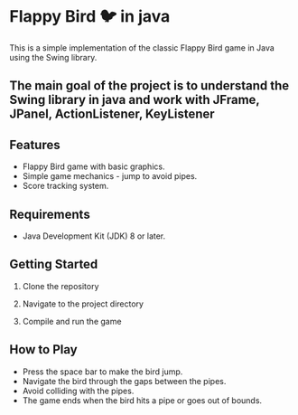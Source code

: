 # Flappy Bird 🐦 in java 

This is a simple implementation of the classic Flappy Bird game in Java using the Swing library.

## The main goal of the project is to understand the Swing library in java and work with JFrame, JPanel, ActionListener, KeyListener

## Features

- Flappy Bird game with basic graphics.
- Simple game mechanics - jump to avoid pipes.
- Score tracking system.

## Requirements

- Java Development Kit (JDK) 8 or later.
## Getting Started

1. Clone the repository

2. Navigate to the project directory

3. Compile and run the game

## How to Play

- Press the space bar to make the bird jump.
- Navigate the bird through the gaps between the pipes.
- Avoid colliding with the pipes.
- The game ends when the bird hits a pipe or goes out of bounds.
